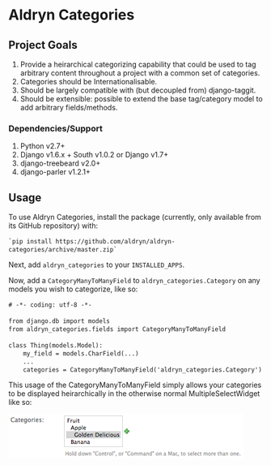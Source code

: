 # Aldryn Categories

## Project Goals

1. Provide a heirarchical categorizing capability that could be used to tag arbitrary
   content throughout a project with a common set of categories.
2. Categories should be Internationalisable.
3. Should be largely compatible with (but decoupled from) django-taggit.
4. Should be extensible: possible to extend the base tag/category model to add arbitrary
   fields/methods.

### Dependencies/Support

1. Python v2.7+
2. Django v1.6.x + South v1.0.2 or Django v1.7+
3. django-treebeard v2.0+
4. django-parler v1.2.1+


## Usage

To use Aldryn Categories, install the package (currently, only available from
its GitHub repository) with:

	`pip install https://github.com/aldryn/aldryn-categories/archive/master.zip`

Next, add `aldryn_categories` to your `INSTALLED_APPS`.

Now, add a `CategoryManyToManyField` to `aldryn_categories.Category` on any
models you wish to categorize, like so:

	# -*- coding: utf-8 -*-

	from django.db import models
	from aldryn_categories.fields import CategoryManyToManyField

	class Thing(models.Model):
	    my_field = models.CharField(...)
	    ...
	    categories = CategoryManyToManyField('aldryn_categories.Category')

This usage of the CategoryManyToManyField simply allows your categories to be
displayed heirarchically in the otherwise normal MultipleSelectWidget like so:

![](diagrams/category-widget-preview.png?raw=true)